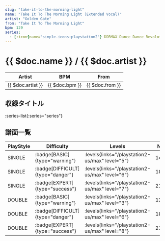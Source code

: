 ```yaml
---
slug: "take-it-to-the-morning-light"
name: "Take It To The Morning Light (Extended Vocal)"
artist: "Golden Gate"
from: "Take It To The Morning Light"
bpm: 129
series:
  - [:icon{name="simple-icons:playstation2"} DDRMAX Dance Dance Revolution :icon{name="flag:us-4x3"}](/playstation2-us/max)
---
```


# {{ $doc.name }} / {{ $doc.artist }}

|Artist|BPM|From|
|------|---|----|
|{{ $doc.artist }}|{{ $doc.bpm }}|{{ $doc.from }}|

## 収録タイトル

:series-list{:series="series"}

## 譜面一覧

|PlayStyle|Difficulty|Levels|Notes|Movie|
|---------|----------|------|-----|-----|
|SINGLE| :badge[BASIC]{type="warning"}| :levels{links="/playstation2-us/max" level="5"}|140/23||
|SINGLE| :badge[DIFFICULT]{type="danger"}| :levels{links="/playstation2-us/max" level="6"}|188/15||
|SINGLE| :badge[EXPERT]{type="success"}| :levels{links="/playstation2-us/max" level="7"}|214/23||
|DOUBLE| :badge[BASIC]{type="warning"}| :levels{links="/playstation2-us/max" level="3"}|127/13||
|DOUBLE| :badge[DIFFICULT]{type="danger"}| :levels{links="/playstation2-us/max" level="6"}|182/6||
|DOUBLE| :badge[EXPERT]{type="success"}| :levels{links="/playstation2-us/max" level="8"}|210/18||
